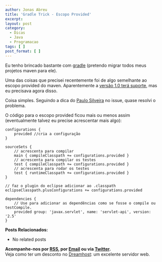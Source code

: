 ```yaml
---
author: Jonas Abreu
title: 'Gradle Trick - Escopo Provided'
excerpt:
layout: post
category:
  - Dicas
  - Java
  - Programacao
tags: [ ]
post_format: [ ]
---
```

Eu tenho brincado bastante com [gradle][1] (pretendo migrar todos meus projetos maven para ele).

Uma das coisas que precisei recentemente foi de algo semelhante ao escopo provided do maven. Aparentemente a [versão 1.0 terá suporte][2], mas eu precisava agora disso.

Coisa simples. Seguindo a dica do [Paulo Silveira][3] no issue, quase resolvi o problema.

O código para o escopo provided ficou mais ou menos assim (eventualmente talvez eu precise acrescentar mais algo):

    
    configurations {
    	provided //cria a configuração
    }
    
    sourceSets {
    	// acrescenta para compilar
    	main { compileClasspath += configurations.provided }
    	// acrescenta para compilar os testes
    	test { compileClasspath += configurations.provided }
    	// acrescenta para rodar os testes
    	test { runtimeClasspath += configurations.provided }
    }
    
    // faz o plugin do eclipse adicionar ao .classpath
    eclipseClasspath.plusConfigurations += configurations.provided
    
    dependencies {
    	// Use para adicionar as dependências como se fosse o compile ou testCompile.
    	provided group: 'javax.servlet', name: 'servlet-api', version: '2.5'
    }
    

**Posts Relacionados:** 
*   No related posts









**Acompanhe-nos por [ RSS][5], por [Email][6] ou via [Twitter][7].**  
Veja como ter um desconto no [Dreamhost][8]: um excelente servidor web.

 [1]: http://gradle.org
 [2]: http://issues.gradle.org/browse/GRADLE-784
 [3]: http://caelum.com.br
 [4]: https://twitter.com/share
 [5]: http://feeds.feedburner.com/VidaGeek
 [6]: http://feedburner.google.com/fb/a/mailverify?uri=VidaGeek&loc=pt_BR
 [7]: http://twitter.com/blogvidageek
 [8]: http://vidageek.net/dreamhost/
